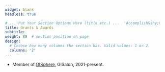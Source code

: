 ```yaml
---
widget: blank
headless: true

# ... Put Your Section Options Here (title etc.) ...  'Accomplish&shy;ments'
title: Grants & Awards
subtitle:
weight: 80  # section position on page
design:
  # Choose how many columns the section has. Valid values: 1 or 2.
  columns: '2'
---
```


* Member of [GISphere](https://gis-info.github.io/), GISalon, 2021-present.



